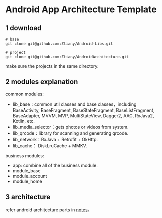 # Android App Architecture Template

## 1 download

```shell
# base
git clone git@github.com:Ztiany/Android-Libs.git

# project
git clone git@github.com:Ztiany/AndroidArchitecture.git
```

make sure the projects in the same directory.

## 2 modules explanation

common modules: 

- lib_base：common util classes and base classes，including BaseActivity, BaseFragment, BaseStateFragment, BaseListFragment, BaseAdapter, MVVM, MVP, MultiStateView, Dagger2, AAC, RxJava2, Kotlin, etc.
- lib_media_selector：gets photos or videos from system.
- lib_qrcode：library for scanning and generating qrcode.
- lib_network：RxJava + Retrofit + OkHttp.
- lib_cache： DiskLruCache + MMKV.

business modules: 

- app: combine all of the business module.
- module_base
- module_account
- module_home

## 3 architecture 

refer android architecture parts in [notes](https://github.com/Ztiany/notes)。
